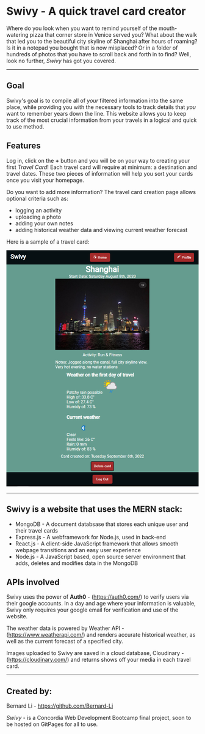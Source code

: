 # Swivy - A quick travel card creator 

Where do you look when you want to remind yourself of the mouth-watering pizza that corner store in Venice served you? What about the walk that led you to the beautiful city skyline of Shanghai after hours of roaming? Is it in a notepad you bought that is now misplaced? Or in a folder of hundreds of photos that you have to scroll back and forth in to find? Well, look no further, *Swivy* has got you covered.

---
## Goal

Swivy's goal is to compile all of *your* filtered information into the same place, while providing you with the necessary tools to track details that *you* want to remember years down the line. This website allows you to keep track of the most crucial information from your travels in a logical and quick to use method.
## Features
Log in, click on the **+** button and you will be on your way to creating your first *Travel Card*! Each travel card will require at minimum: a destination and travel dates. These two pieces of information will help you sort your cards once you visit your homepage.


Do you want to add more information? The travel card creation page allows optional criteria such as: 
- logging an activity
- uploading a photo
- adding your own notes
- adding historical weather data and viewing current weather forecast

Here is a sample of a travel card:

![sample of travel card, created in the latest MVP version of the site on 2022-09-06](client/src/images/SwivyEXAMPLEcard.png)

---
## Swivy is a website that uses the MERN stack:
- MongoDB - A document databsase that stores each unique user and their travel cards
- Express.js - A webframework for Node.js, used in back-end
- React.js - A client-side JavaScript framework that allows smooth webpage transitions and an easy user experience
- Node.js - A JavaScript based, open source server environment that adds, deletes and modifies data in the MongoDB

## APIs involved
Swivy uses the power of **Auth0** - (https://auth0.com/) to verify users via their google accounts. In a day and age where your information is valuable, Swivy only requires your google email for verification and use of the website.

The weather data is powered by Weather API - (https://www.weatherapi.com/) and renders accurate historical weather, as well as the current forecast of a specified city. 

Images uploaded to Swivy are saved in a cloud database, Cloudinary - (https://cloudinary.com/) and returns shows off your media in each travel card.

---
## Created by:
Bernard Li - https://github.com/Bernard-Li 

*Swivy* - is a Concordia Web Development Bootcamp final project, soon to be hosted on GitPages for all to use.


